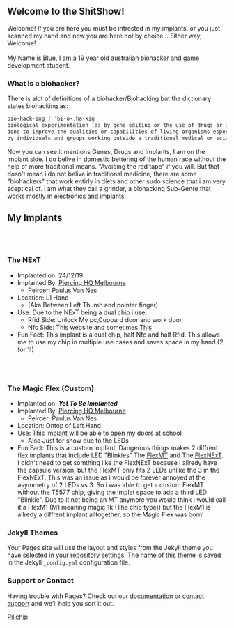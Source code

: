 ## Welcome to the ShitShow!

Welcome! If you are here you must be intrested in my implants, 
or you just scanned my hand and now you are here not by choice... Either way, Welcome!
<br/><br/>
My Name is Blue, I am a 19 year old australian biohacker and game development student.

### What is a biohacker?

There is alot of definitions of a biohacker/Biohacking but the dictionary states biohacking as:
```markdown
bio·hack·ing | ˈbī-ō-ˌha-kiŋ 
biological experimentation (as by gene editing or the use of drugs or implants) 
done to improve the qualities or capabilities of living organisms especially 
by individuals and groups working outside a traditional medical or scientific research environment
```

Now you can see it mentions Genes, Drugs and implants, I am on the implant side. I do belive in domestic bettering of the human race without the help of more traditional means. "Avoiding the red tape" if you will. But that dosn't mean i do not belive in traditional medicine, there are some "biohackers" that work entirly in diets and other sudo science that i am very sceptical of. I am what they call a grinder, a biohacking Sub-Genre that works mostly in electronics and implants.


## My Implants

<br/><br/>
 
### The NExT

 * Implanted on: 24/12/19
 * Implanted By: [Piercing HQ Melbourne](https://www.piercinghq.com.au/)
   * Peircer: Paulus Van Nes
 * Location: L1 Hand
   * (Aka Between Left Thumb and pointer finger)
 * Use: Due to the NExT being a dual chip i use:
   * Rfid Side: Unlock My pc,Cupoard door and work door
   * Nfc Side: This website and sometimes [This](https://www.youtube.com/watch?v=dQw4w9WgXcQ&list=PLahKLy8pQdCM0SiXNn3EfGIXX19QGzUG3)
 * Fun Fact: This implant is a dual chip, half Nfc and half Rfid. This allows me to use my chip in multiple use cases and saves space in my hand (2 for 1!)
 
 <br/><br/>
 
### The Magic Flex **(Custom)**
 * Implanted on: ***Yet To Be Implanted***
 * Implanted By: [Piercing HQ Melbourne](https://www.piercinghq.com.au/)
   * Peircer: Paulus Van Nes
 * Location: Ontop of Left Hand
 * Use: This implant will be able to open my doors at school
   * Also Just for show due to the LEDs
 * Fun Fact: This is a custom implant, Dangerous things makes 2 diffrent flex implants that include LED "Blinkies" The [FlexMT](https://dangerousthings.com/product/flexmt/) and The [FlexNExT](https://dangerousthings.com/product/flexnext/). I didn't need to get somthing like the FlexNExT because i allredy have the capsule version, but the FlexMT only fits 2 LEDs unlike the 3 in the FlexNExT. This was an issue as i would be forever annoyed at the asymmetry of 2 LEDs vs 3. So i was able to get a custom FlexMT without the T5577 chip, giving the implat space to add a third LED "Blinkie". Due to it not being an MT anymore you would think i would call it a FlexM1 (M1 meaning magic 1k (The chip type)) but the FlexM1 is allredy a diffrent implant alltogether, so the Magic Flex was born!

### Jekyll Themes

Your Pages site will use the layout and styles from the Jekyll theme you have selected in your [repository settings](https://github.com/Vampire-blue/BioSite/settings). The name of this theme is saved in the Jekyll `_config.yml` configuration file.

### Support or Contact

Having trouble with Pages? Check out our [documentation](https://docs.github.com/categories/github-pages-basics/) or [contact support](https://github.com/contact) and we’ll help you sort it out.


[Pillchip](https://imgur.com/a/cNPrqxa)
